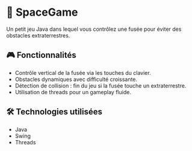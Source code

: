 # 🚀 SpaceGame

Un petit jeu Java dans lequel vous contrôlez une fusée pour éviter des obstacles extraterrestres.

## 🎮 Fonctionnalités
- Contrôle vertical de la fusée via les touches du clavier.
- Obstacles dynamiques avec difficulté croissante.
- Détection de collision : fin du jeu si la fusée touche un extraterrestre.
- Utilisation de threads pour un gameplay fluide.

## 🛠️ Technologies utilisées
- Java
- Swing
- Threads

